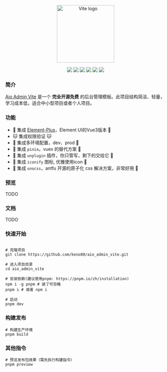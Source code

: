<p align="center">
  <a href="https://vitejs.dev" target="_blank" rel="noopener noreferrer">
    <img width="180" src="https://vitejs.dev/logo.svg" alt="Vite logo">
  </a>
</p>
<p align="center">
  <a href="https://v3.cn.vuejs.org/"><img allt="Vue" src="https://img.shields.io/badge/Vue-%5E3.2.25-brightgreen"/></a>
  <a href="https://cn.vitejs.dev/"><img allt="Vite" src="https://img.shields.io/badge/Vite-%5E2.9.9-%23bd34fe"/></a>
  <a href="https://github.com/unocss/unocss"><img allt="unocss" src="https://img.shields.io/badge/Uno-%5E0.44.1-lightgrey"/></a>
  <a href="https://pinia.vuejs.org/"><img allt="pinia" src="https://img.shields.io/badge/Pinia-%5E0.44.1-%23FFD859"/></a>
  <a href="https://element-plus.org/en-US/"><img allt="elp" src="https://img.shields.io/badge/Element--Plus-%5E2.2.9-%23409EFF"/></a>
  <a href="./LICENSE"><img allt="MIT License" src="https://img.shields.io/badge/License-MIT-blue"/></a>
</p>


### 简介

[Aio Admin Vite](https://github.com/keno80/aio_admin_vite) 是一个 **完全开源免费** 的后台管理模板。此项目结构简洁、轻量，学习成本低，适合中小型项目或者个人项目。

### 功能

- 🐶 集成 [Element-Plus](https://element-plus.org)，Element UI的Vue3版本 🐶
- 🐱 集成权限验证 🐱
- 🦊 集成多环境配置，dev、prod 🦊
- 🍍 集成 `pinia`，vuex 的替代方案 🍍
- 🐼 集成 `unplugin` 插件，你只管写，剩下的交给它 🐼
- 🦄 集成 `iconify` 图标, 优雅使用icon 🦄
- 🦁 集成 `unocss`，antfu 开源的原子化 css 解决方案，非常好用 🦁

### 预览

TODO

### 文档

TODO

### 快速开始

```shell

# 克隆项目
git clone https://github.com/keno80/aio_admin_vite.git

# 进入项目目录
cd aio_admin_vite

# 安装依赖(建议使用pnpm: https://pnpm.io/zh/installation)
npm i -g pnpm # 装了可忽略
pnpm i # 或者 npm i

# 启动
pnpm dev
```

### 构建发布

```shell
# 构建生产环境
pnpm build
```

### 其他指令

```shell
# 预览发布包效果（需先执行构建指令）
pnpm preview
```



